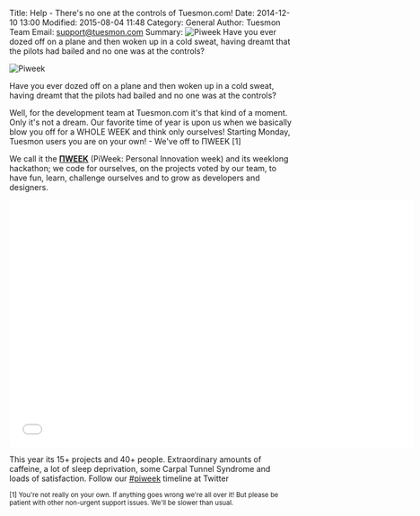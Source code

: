Title: Help - There's no one at the controls of Tuesmon.com!
Date: 2014-12-10 13:00
Modified: 2015-08-04 11:48
Category: General
Author: Tuesmon Team
Email: support@tuesmon.com
Summary: ![Piweek]({filename}/images/2014-12-15_piweek/piweek.jpg) Have you ever dozed off on a plane and then woken up in a cold sweat, having dreamt that the pilots had bailed and no one was at the controls?

![Piweek]({filename}/images/2014-12-15_piweek/piweek.jpg)

Have you ever dozed off on a plane and then woken up in a cold sweat, having dreamt that the pilots had bailed and no one was at the controls?

Well, for the development team at Tuesmon.com it's that kind of a moment. Only it's not a dream. Our favorite time of year is upon us when we basically blow you off for a WHOLE WEEK and think only ourselves! Starting Monday, Tuesmon users you are on your own! - We've off to ΠWEEK [1]

We call it the **[ΠWEEK](http://piweek.com/ "ΠWEEK")** (PiWeek: Personal Innovation week) and its weeklong hackathon; we code for ourselves, on the projects voted by our team, to have fun, learn, challenge ourselves and to grow as developers and designers.

<iframe width="720" height="440" src="//www.youtube.com/embed/UcCgJmdUqt0?rel=0" frameborder="0" allowfullscreen style="margin: 0 auto;"></iframe>

This year its 15+ projects and 40+ people. Extraordinary amounts of caffeine, a lot of sleep deprivation, some Carpal Tunnel Syndrome and loads of satisfaction. Follow our [#piweek](https://twitter.com/hashtag/piweek?f=realtime "ΠWEEK on Twitter") timeline at Twitter

<small>[1] You're not really on your own. If anything goes wrong we're all over it! But please be patient with other non-urgent support issues. We'll be slower than usual.</small>
